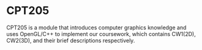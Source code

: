 # CPT205
CPT205 is a module that introduces computer graphics knowledge and uses OpenGL/C++ to implement our coursework, which contains CW1(2D), CW2(3D), and their brief descriptions respectively.
